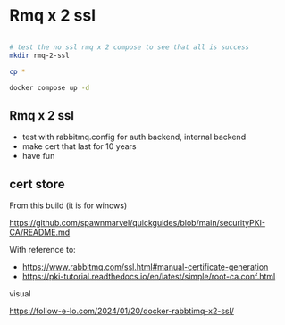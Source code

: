 # Rmq x 2 ssl

```bash

# test the no ssl rmq x 2 compose to see that all is success
mkdir rmq-2-ssl

cp * 

docker compose up -d

```

## Rmq x 2 ssl

* test with rabbitmq.config for auth backend, internal backend
* make cert that last for 10 years
* have fun


## cert store

From this build (it is for winows)

https://github.com/spawnmarvel/quickguides/blob/main/securityPKI-CA/README.md

With reference to:
* https://www.rabbitmq.com/ssl.html#manual-certificate-generation
* https://pki-tutorial.readthedocs.io/en/latest/simple/root-ca.conf.html

visual

https://follow-e-lo.com/2024/01/20/docker-rabbtimq-x2-ssl/